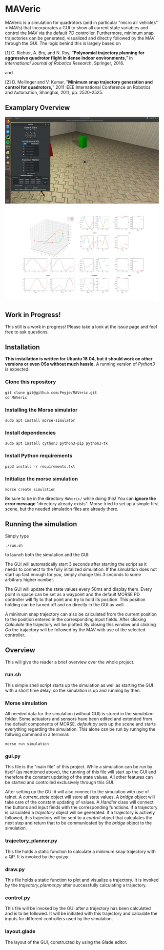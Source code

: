 # MAVeric
MAVeric is a simulation for quadrotors (and in particular "micro air vehicles" = MAVs) that incorporates a GUI to show all current state variables and control the MAV via the default PD controller. 
Furthermore, minimum snap trajectories can be generated, visualized and directly followed by the MAV through the GUI.
The logic behind this is largely based on 

[1] C. Richter, A. Bry, and N. Roy, “**Polynomial trajectory planning for aggressive quadrotor flight in dense indoor environments,**” in *International Journal of Robotics Research*, Springer, 2016.

and

[2] D. Mellinger and V. Kumar, "**Minimum snap trajectory generation and control for quadrotors,**" 2011 IEEE International Conference on Robotics and Automation, Shanghai, 2011, pp. 2520-2525.

## Examplary Overview
![Example Picture 1](example.jpg)
![Example Picture 2](exampleVisual.png)

## Work in Progress!
This still is a work in progress! Please take a look at the issue page and feel free to ask questions.

## Installation
**This installation is written for Ubuntu 18.04, but it should work on other versions or even OSs without much hassle.**
A running version of *Python3* is expected.

### Clone this repository
```
git clone git@github.com:Peyje/MAVeric.git
cd MAVeric
```

### Installing the Morse simulator
```
sudo apt install morse-simulator
```

### Install dependencies
```
sudo apt install cython3 python3-pip python3-tk
```

### Install Python requirements
```
pip3 install -r requirements.txt
```

### Initialize the morse simulation
```
morse create simulation
```
Be sure to be in the directory `MAVeric/` while doing this! You can **ignore the error message** "directory already exists". Morse tried to set up a simple first scene, but the needed simulation files are already there.

## Running the simulation
Simply type
```
./run.sh
```
to launch both the simulation and the GUI.

The GUI will automatically start 3 seconds after starting the script as it needs to connect to the fully initalized simulation. If the simulation does not start up fast enough for you, simply change this 3 seconds to some arbitrary higher number. 

The GUI will update the state values every 50ms and display them. Every point in space can be set as a waypoint and the default MORSE PD controller will fly to that point and try to hold its position. This position holding can be turned off and on directly in the GUI as well.

A minimum snap trajectory can also be calculated from the current position to the position entered in the corresponding input fields. After clicking *Calculate* the trajectory will be plotted. By closing this window and clicking *Go* the trajactory will be followed by the MAV with use of the selected controller.

## Overview
This will give the reader a brief overview over the whole project.

### run.sh
This simple shell script starts up the simulation as well as starting the GUI with a short time delay, so the simulation is up and running by then.

### Morse simulation
All needed data for the simulation (without GUI) is stored in the *simulation* folder. Some actuators and sensors have been edited and extended from the default components of MORSE. *default.py* sets up the scene and starts everything regarding the simulation.
This alone can be run by runnging the follwing command in a terminal:
```
morse run simulation
```

### gui.py
This file is the "main file" of this project. While a simulation can be run by itself (as mentioned above), the running of this file will start up the GUI and therefore the constant updating of the state values. All other features can be started and controlled exclusively through this GUI. 

After setting up the GUI it will also connect to the simulation with use of telnet. A *current_state* object will store all state values. A *bridge* object will take care of the constant updating of values. A *Handler* class will connect the buttons and input fields with the corresponding functions. If a trajectory is calculated a *trajectory* object will be generated. If a trajectory is actively followed, this trajectory will be sent to a *control* object that calculates the next step and return that to be communicated by the *bridge* object to the simulation.

### trajectory_planner.py
This file holds a static function to calculate a minimum snap trajectory with a QP. It is invoked by the *gui.py*.

### draw.py
This file holds a static function to plot and visualize a trajectory. It is invoked by the *trajectory_planner.py* after successfully calculating a trajectory.

### control.py
This file will be invoked by the GUI after a trajectory has been calculated and is to be followed. It will be initiated with this trajectory and calculate the inputs for different controllers used by the simulation.

### layout.glade
The layout of the GUI, constructed by using the Glade editor.
